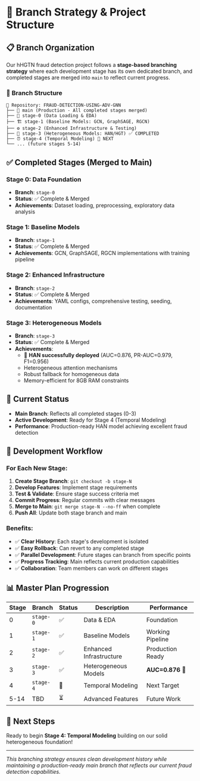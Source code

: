 # 🌿 Branch Strategy & Project Structure

## 📋 **Branch Organization**

Our hHGTN fraud detection project follows a **stage-based branching strategy** where each development stage has its own dedicated branch, and completed stages are merged into `main` to reflect current progress.

### 🌟 **Branch Structure**

```
📁 Repository: FRAUD-DETECTION-USING-ADV-GNN
├── 🌟 main (Production - All completed stages merged)
├── 🔬 stage-0 (Data Loading & EDA)
├── 🏗️ stage-1 (Baseline Models: GCN, GraphSAGE, RGCN)
├── ⚙️ stage-2 (Enhanced Infrastructure & Testing)
├── 🧠 stage-3 (Heterogeneous Models: HAN/HGT) ✅ COMPLETED
├── ⏰ stage-4 (Temporal Modeling) 🔄 NEXT
└── ... (future stages 5-14)
```

## ✅ **Completed Stages (Merged to Main)**

### **Stage 0**: Data Foundation
- **Branch**: `stage-0`
- **Status**: ✅ Complete & Merged
- **Achievements**: Dataset loading, preprocessing, exploratory data analysis

### **Stage 1**: Baseline Models  
- **Branch**: `stage-1`
- **Status**: ✅ Complete & Merged
- **Achievements**: GCN, GraphSAGE, RGCN implementations with training pipeline

### **Stage 2**: Enhanced Infrastructure
- **Branch**: `stage-2` 
- **Status**: ✅ Complete & Merged
- **Achievements**: YAML configs, comprehensive testing, seeding, documentation

### **Stage 3**: Heterogeneous Models
- **Branch**: `stage-3`
- **Status**: ✅ Complete & Merged
- **Achievements**: 
  - 🎉 **HAN successfully deployed** (AUC=0.876, PR-AUC=0.979, F1=0.956)
  - Heterogeneous attention mechanisms
  - Robust fallback for homogeneous data
  - Memory-efficient for 8GB RAM constraints

## 🚀 **Current Status**

- **Main Branch**: Reflects all completed stages (0-3)
- **Active Development**: Ready for Stage 4 (Temporal Modeling)
- **Performance**: Production-ready HAN model achieving excellent fraud detection

## 🎯 **Development Workflow**

### For Each New Stage:
1. **Create Stage Branch**: `git checkout -b stage-N`
2. **Develop Features**: Implement stage requirements
3. **Test & Validate**: Ensure stage success criteria met
4. **Commit Progress**: Regular commits with clear messages
5. **Merge to Main**: `git merge stage-N --no-ff` when complete
6. **Push All**: Update both stage branch and main

### Benefits:
- ✅ **Clear History**: Each stage's development is isolated
- ✅ **Easy Rollback**: Can revert to any completed stage
- ✅ **Parallel Development**: Future stages can branch from specific points
- ✅ **Progress Tracking**: Main reflects current production capabilities
- ✅ **Collaboration**: Team members can work on different stages

## 📊 **Master Plan Progression**

| Stage | Branch | Status | Description | Performance |
|-------|--------|--------|-------------|-------------|
| 0 | `stage-0` | ✅ | Data & EDA | Foundation |
| 1 | `stage-1` | ✅ | Baseline Models | Working Pipeline |
| 2 | `stage-2` | ✅ | Enhanced Infrastructure | Production Ready |
| 3 | `stage-3` | ✅ | Heterogeneous Models | **AUC=0.876** 🎉 |
| 4 | `stage-4` | 🔄 | Temporal Modeling | Next Target |
| 5-14 | TBD | ⏳ | Advanced Features | Future Work |

## 🎯 **Next Steps**

Ready to begin **Stage 4: Temporal Modeling** building on our solid heterogeneous foundation!

---
*This branching strategy ensures clean development history while maintaining a production-ready main branch that reflects our current fraud detection capabilities.*
